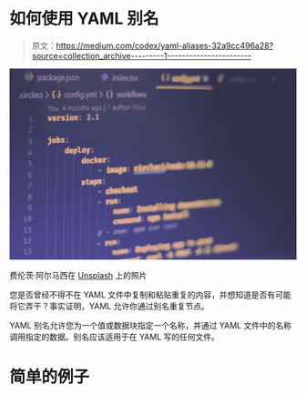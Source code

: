 # 如何使用 YAML 别名

> 原文：<https://medium.com/codex/yaml-aliases-32a9cc496a28?source=collection_archive---------1----------------------->

![](img/f98dffef02476bad280d2d7c604b1067.png)

费伦茨·阿尔马西在 [Unsplash](https://unsplash.com/) 上的照片

您是否曾经不得不在 YAML 文件中复制和粘贴重复的内容，并想知道是否有可能将它弄干？事实证明，YAML 允许你通过别名重复节点。

YAML 别名允许您为一个值或数据块指定一个名称，并通过 YAML 文件中的名称调用指定的数据。别名应该适用于在 YAML 写的任何文件。

# 简单的例子
